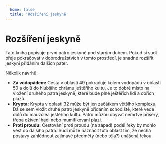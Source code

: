 ```yaml
---
  home: false
  title: 'Rozšíření jeskyně'
---
```

# Rozšíření jeskyně
Tato kniha popisuje první patro jeskyně pod starým dubem. Pokud si sudí přeje pokračovat v dobrodružstvích v tomto prostředí, je snadné rozšířit jeskyni přidáním dalších pater.

Několik návrhů:
- **Za vodopádem:** Cesta v oblasti 49 pokračuje kolem vodopádu v oblasti 50 a dolů do hlubšího chrámu ještěřího kultu. Je to dobré místo na vložení druhého patra jeskyně, které bude plné ještěřích lidí a obřích plazů.
- **Krypta:** Krypta v oblasti 32 může být jen začátkem většího komplexu. Dá se sem vložit druhé patro jeskyně přidáním schodiště, které vede dolů do mauzolea ještěřího kultu. Patro můžou obývat nemrtvé příšery, třeba oživení hadi nebo mumifikovaní plazi.
- **Proti proudu:** Cestování proti proudu (na západ) podél řeky by mohlo vést do dalšího patra. Sudí může naznačit tuto oblast tím, že nechá postavy zahlédnout zajímavé předměty (nebo těla?) unášená řekou.
